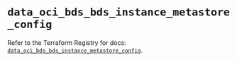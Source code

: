 # `data_oci_bds_bds_instance_metastore_config`

Refer to the Terraform Registry for docs: [`data_oci_bds_bds_instance_metastore_config`](https://registry.terraform.io/providers/oracle/oci/6.37.0/docs/data-sources/bds_bds_instance_metastore_config).
